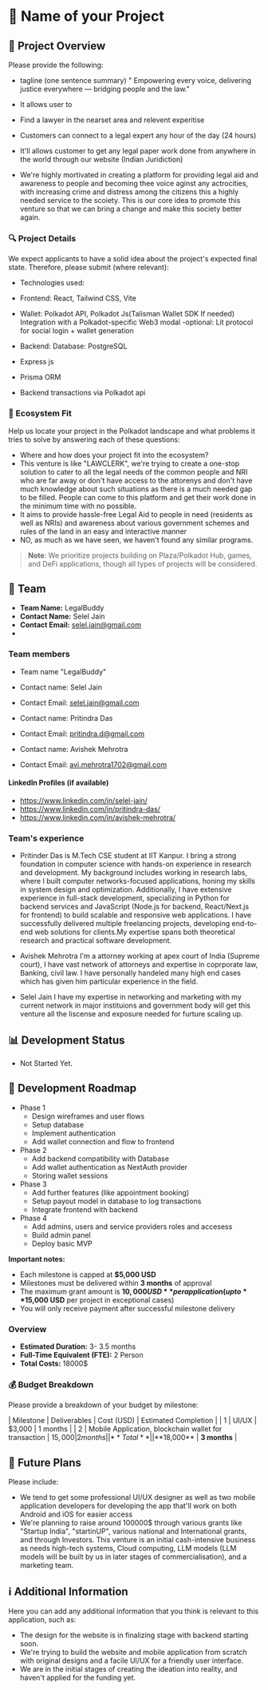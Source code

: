 # 📝 Name of your Project

## 🌟 Project Overview

Please provide the following:

- tagline (one sentence summary) " Empowering every voice, delivering justice everywhere — bridging people and the law." 
- It allows user to
- Find a lawyer in the nearset area and relevent experitise
- Customers can connect to a legal expert any hour of the day (24 hours)
- It'll allows customer to get any legal paper work done from anywhere in the world through our website (Indian Juridiction)

- We're highly mortivated in creating a platform for providing legal aid and awareness to people and becoming thee voice aginst any actrocities, with increasing crime and distress among the citizens this a highly needed service to the scoiety. This is our core idea to promote this venture so that we can bring a change and make this society better again.

### 🔍 Project Details

We expect applicants to have a solid idea about the project's expected final state. Therefore, please submit (where relevant):

- Technologies used:
- Frontend: React, Tailwind CSS, Vite
- Wallet: Polkadot API, Polkadot Js(Talisman Wallet SDK If needed) Integration with a Polkadot-specific Web3 modal
-optional: Lit protocol for social login + wallet generation

- Backend: Database: PostgreSQL
- Express js
- Prisma ORM
- Backend transactions via Polkadot api

### 🧩 Ecosystem Fit

Help us locate your project in the Polkadot landscape and what problems it tries to solve by answering each of these questions:

- Where and how does your project fit into the ecosystem?
- This venture is like "LAWCLERK", we're trying to create a one-stop solution to cater to all the legal needs of the common people and NRI who are far away or don't have access to the attorenys and don't have much knowledge about such situations as there is a much needed gap to be filled. People can come to this platform and get their work done in the minimum time with no possible.
- It aims to provide hassle-free Legal Aid to people in need (residents as well as NRIs) and awareness about various government schemes and rules of the land in an easy and interactive manner
- NO, as much as we have seen, we haven't found any similar programs. 

> **Note**: We prioritize projects building on Plaza/Polkadot Hub, games, and DeFi applications, though all types of projects will be considered.

## 👥 Team

- **Team Name:** LegalBuddy
- **Contact Name:** Selel Jain
- **Contact Email:** selel.jain@gmail.com
- 

### Team members
- Team name "LegalBuddy"
- Contact name: Selel Jain
- Contact Email: selel.jain@gmail.com

- Contact name: Pritindra Das
- Contact Email: pritindra.d@gmail.com

- Contact name: Avishek Mehrotra
- Contact Email: avi.mehrotra1702@gmail.com

#### LinkedIn Profiles (if available)

- https://www.linkedin.com/in/selel-jain/
- https://www.linkedin.com/in/pritindra-das/
- https://www.linkedin.com/in/avishek-mehrotra/

### Team's experience
- Pritinder Das is M.Tech CSE student at IIT Kanpur. I bring a strong foundation in computer science with hands-on experience in research and development. My background includes working in research labs, where I built computer networks-focused applications, honing my skills in system design and optimization. Additionally, I have extensive experience in full-stack development, specializing in Python for backend services and JavaScript (Node.js for backend, React/Next.js for frontend) to build scalable and responsive web applications. I have successfully delivered multiple freelancing projects, developing end-to-end web solutions for clients.My expertise spans both theoretical research and practical software development.
  
- Avishek Mehrotra I'm a attorney working at apex court of India (Supreme court), I have vast network of attorneys and expertise in coprporate law, Banking, civil law. I have personally handeled many high end cases which has given him particular experience in the field.

- Selel Jain I have my expertise in networking and marketing with my current network in major instituions and government body will get this venture all the liscense and exposure needed for furture scaling up. 

## 📊 Development Status

- Not Started Yet.

## 📅 Development Roadmap

- Phase 1 
	- Design wireframes and user flows
	- Setup database
	- Implement authentication
	- Add wallet connection and flow to frontend
- Phase 2
	- Add backend compatibility with Database
	- Add wallet authentication as NextAuth provider
	- Storing wallet sessions
- Phase 3
	- Add further features (like appointment booking)
	- Setup payout model in database to log transactions
	- Integrate frontend with backend
- Phase 4
	- Add admins, users and service providers roles and accesess
	- Build admin panel
	- Deploy basic MVP

**Important notes:**
- Each milestone is capped at **$5,000 USD**
- Milestones must be delivered within **3 months** of approval
- The maximum grant amount is **$10,000 USD** per application (up to **$15,000 USD** per project in exceptional cases)
- You will only receive payment after successful milestone delivery

### Overview

- **Estimated Duration:** 3- 3.5 months
- **Full-Time Equivalent (FTE):** 2 Person 
- **Total Costs:** 18000$

### 💰 Budget Breakdown

Please provide a breakdown of your budget by milestone:

| Milestone | Deliverables | Cost (USD) | Estimated Completion |
| 1 | UI/UX | $3,000 | 1 months |
| 2 | Mobile Application, blockchain wallet for transaction | $15,000 | 2 months |
| **Total** | | **$18,000** | **3 months** |

## 🔮 Future Plans

Please include:

- We tend to get some professional UI/UX designer as well as two mobile application developers for developing the app that'll work on both Android and iOS for easier access
- We're planning to raise around 100000$ through various grants like "Startup India", "startinUP", various national and International grants, and through Investors. This venture is an initial cash-intensive business as needs high-tech systems, Cloud computing, LLM models (LLM models will be built by us in later stages of commercialisation), and a marketing team.

## ℹ️ Additional Information

Here you can add any additional information that you think is relevant to this application, such as:

- The design for the website is in finalizing stage with backend starting soon.
- We're trying to build the website and mobile application from scratch with original designs and a facile UI/UX for a friendly user interface. 
- We are in the  initial stages of creating the ideation into reality, and haven't applied for the funding yet. 
